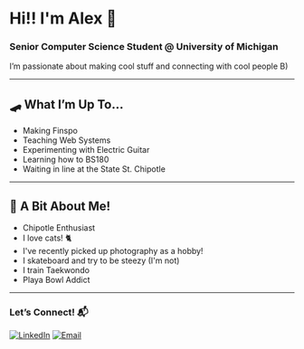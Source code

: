 # Hi!! I'm Alex 👋

### Senior Computer Science Student @ University of Michigan 
I’m passionate about making cool stuff and connecting with cool people B)

------

## 🛹 What I’m Up To...
- Making Finspo
- Teaching Web Systems
- Experimenting with Electric Guitar
- Learning how to BS180
- Waiting in line at the State St. Chipotle

------

## 🌯 A Bit About Me!
- Chipotle Enthusiast
- I love cats! 🐈
- I've recently picked up photography as a hobby!
- I skateboard and try to be steezy (I'm not)
- I train Taekwondo
- Playa Bowl Addict


------

### Let’s Connect! 📬
[![LinkedIn](https://img.shields.io/badge/-LinkedIn-blue)](https://www.linkedin.com/in/alexni-x/)
[![Email](https://img.shields.io/badge/-Email-red)](mailto:axni@umich.edu)
